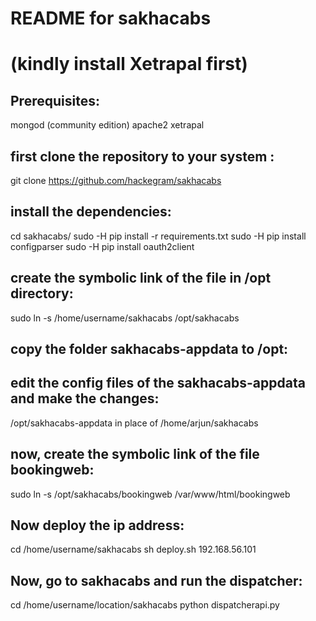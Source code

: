 # README for sakhacabs
(kindly install Xetrapal first)
==

## Prerequisites:

mongod (community edition)
apache2
xetrapal 


## first clone the repository to your system :

git clone https://github.com/hackegram/sakhacabs


## install the dependencies:

cd sakhacabs/
sudo -H pip install -r requirements.txt
sudo -H pip install configparser
sudo -H pip install oauth2client


## create the symbolic link of the file in /opt directory:

sudo ln -s /home/username/sakhacabs /opt/sakhacabs


## copy the folder sakhacabs-appdata to /opt:


## edit the config files of the sakhacabs-appdata and make the changes:

/opt/sakhacabs-appdata in place of /home/arjun/sakhacabs 


## now, create the symbolic link of the file bookingweb:

sudo ln -s /opt/sakhacabs/bookingweb /var/www/html/bookingweb


## Now deploy the ip address:

cd /home/username/sakhacabs
 sh deploy.sh 192.168.56.101 <your ip address>
 

## Now, go to sakhacabs and run the dispatcher:

cd /home/username/location/sakhacabs
python dispatcherapi.py



